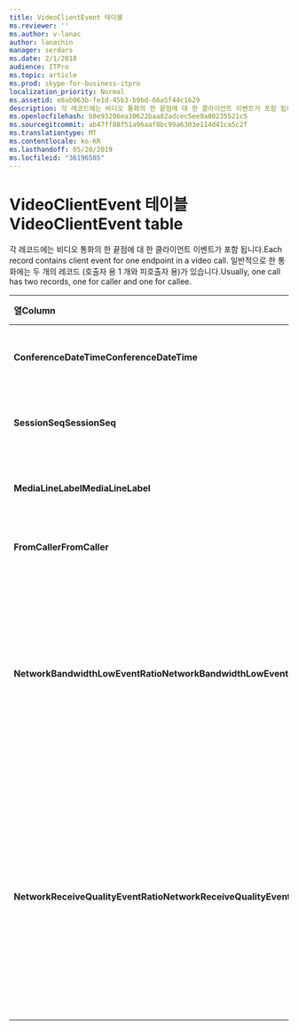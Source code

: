 ```yaml
---
title: VideoClientEvent 테이블
ms.reviewer: ''
ms.author: v-lanac
author: lanachin
manager: serdars
ms.date: 2/1/2018
audience: ITPro
ms.topic: article
ms.prod: skype-for-business-itpro
localization_priority: Normal
ms.assetid: e8ab963b-fe1d-45b3-b9bd-66a5f44c1629
description: 각 레코드에는 비디오 통화의 한 끝점에 대 한 클라이언트 이벤트가 포함 됩니다. 일반적으로 한 통화에는 두 개의 레코드 (호출자 용 1 개와 피호출자 용)가 있습니다.
ms.openlocfilehash: b8e93206ea30622baa82adcec5ee9a80235521c5
ms.sourcegitcommit: ab47ff88f51a96aaf8bc99a6303e114d41ca5c2f
ms.translationtype: MT
ms.contentlocale: ko-KR
ms.lasthandoff: 05/20/2019
ms.locfileid: "36196505"
---
```

# <a name="videoclientevent-table"></a><span data-ttu-id="7b22b-104">VideoClientEvent 테이블</span><span class="sxs-lookup"><span data-stu-id="7b22b-104">VideoClientEvent table</span></span>
 
<span data-ttu-id="7b22b-105">각 레코드에는 비디오 통화의 한 끝점에 대 한 클라이언트 이벤트가 포함 됩니다.</span><span class="sxs-lookup"><span data-stu-id="7b22b-105">Each record contains client event for one endpoint in a video call.</span></span> <span data-ttu-id="7b22b-106">일반적으로 한 통화에는 두 개의 레코드 (호출자 용 1 개와 피호출자 용)가 있습니다.</span><span class="sxs-lookup"><span data-stu-id="7b22b-106">Usually, one call has two records, one for caller and one for callee.</span></span>
  
|<span data-ttu-id="7b22b-107">**열**</span><span class="sxs-lookup"><span data-stu-id="7b22b-107">**Column**</span></span>|<span data-ttu-id="7b22b-108">**데이터 형식**</span><span class="sxs-lookup"><span data-stu-id="7b22b-108">**Data Type**</span></span>|<span data-ttu-id="7b22b-109">**키/인덱스**</span><span class="sxs-lookup"><span data-stu-id="7b22b-109">**Key/Index**</span></span>|<span data-ttu-id="7b22b-110">**세부적인**</span><span class="sxs-lookup"><span data-stu-id="7b22b-110">**Details**</span></span>|
|:-----|:-----|:-----|:-----|
|<span data-ttu-id="7b22b-111">**ConferenceDateTime**</span><span class="sxs-lookup"><span data-stu-id="7b22b-111">**ConferenceDateTime**</span></span> <br/> |<span data-ttu-id="7b22b-112">dmtf</span><span class="sxs-lookup"><span data-stu-id="7b22b-112">datetime</span></span>  <br/> |<span data-ttu-id="7b22b-113">주요한</span><span class="sxs-lookup"><span data-stu-id="7b22b-113">Primary</span></span>  <br/> |<span data-ttu-id="7b22b-114">[Medialine 테이블](medialine-0.md)에서 참조 합니다.</span><span class="sxs-lookup"><span data-stu-id="7b22b-114">Referenced from the [MediaLine table](medialine-0.md).</span></span>  <br/> |
|<span data-ttu-id="7b22b-115">**SessionSeq**</span><span class="sxs-lookup"><span data-stu-id="7b22b-115">**SessionSeq**</span></span> <br/> |<span data-ttu-id="7b22b-116">int</span><span class="sxs-lookup"><span data-stu-id="7b22b-116">int</span></span>  <br/> |<span data-ttu-id="7b22b-117">주요한</span><span class="sxs-lookup"><span data-stu-id="7b22b-117">Primary</span></span>  <br/> |<span data-ttu-id="7b22b-118">[Medialine 테이블](medialine-0.md)에서 참조 합니다.</span><span class="sxs-lookup"><span data-stu-id="7b22b-118">Referenced from the [MediaLine table](medialine-0.md).</span></span>  <br/> |
|<span data-ttu-id="7b22b-119">**MediaLineLabel**</span><span class="sxs-lookup"><span data-stu-id="7b22b-119">**MediaLineLabel**</span></span> <br/> |<span data-ttu-id="7b22b-120">tinyint</span><span class="sxs-lookup"><span data-stu-id="7b22b-120">tinyint</span></span>  <br/> |<span data-ttu-id="7b22b-121">주요한</span><span class="sxs-lookup"><span data-stu-id="7b22b-121">Primary</span></span>  <br/> |<span data-ttu-id="7b22b-122">[Medialine 테이블](medialine-0.md)에서 참조 합니다.</span><span class="sxs-lookup"><span data-stu-id="7b22b-122">Referenced from the [MediaLine table](medialine-0.md).</span></span>  <br/> |
|<span data-ttu-id="7b22b-123">**FromCaller**</span><span class="sxs-lookup"><span data-stu-id="7b22b-123">**FromCaller**</span></span> <br/> |<span data-ttu-id="7b22b-124">다소</span><span class="sxs-lookup"><span data-stu-id="7b22b-124">bit</span></span>  <br/> |<span data-ttu-id="7b22b-125">주요한</span><span class="sxs-lookup"><span data-stu-id="7b22b-125">Primary</span></span>  <br/> |<span data-ttu-id="7b22b-126">0: 피호출자의 데이터</span><span class="sxs-lookup"><span data-stu-id="7b22b-126">0: Callee's data</span></span>  <br/> <span data-ttu-id="7b22b-127">1: 발신자의 데이터</span><span class="sxs-lookup"><span data-stu-id="7b22b-127">1: Caller's data</span></span>  <br/> |
|<span data-ttu-id="7b22b-128">**NetworkBandwidthLowEventRatio**</span><span class="sxs-lookup"><span data-stu-id="7b22b-128">**NetworkBandwidthLowEventRatio**</span></span> <br/> || <br/> |<span data-ttu-id="7b22b-129">세션 백분율 \ \ \ \에 대 한 \ \ \ n 대역폭 이벤트가 ' 불량 ' 상태에 대해 발생 했습니다.</span><span class="sxs-lookup"><span data-stu-id="7b22b-129">Percentage of session the LowBandwidth event was fired for 'Bad' state.</span></span> <span data-ttu-id="7b22b-130">사용할 수 있는 대역폭이 불충분 한 음성 환경에 적합 하지 않습니다.</span><span class="sxs-lookup"><span data-stu-id="7b22b-130">The available bandwidth is insufficient for an acceptable voice experience.</span></span>  <br/> |
|<span data-ttu-id="7b22b-131">**NetworkReceiveQualityEventRatio**</span><span class="sxs-lookup"><span data-stu-id="7b22b-131">**NetworkReceiveQualityEventRatio**</span></span> <br/> || <br/> |<span data-ttu-id="7b22b-132">세션 백분율 ReceiveSendQuality 이벤트가 ' 잘못 된 ' 상태에 대해 발생 했습니다.</span><span class="sxs-lookup"><span data-stu-id="7b22b-132">Percentage of session the ReceiveSendQuality event was fired for 'Bad' state.</span></span>  <br/> <span data-ttu-id="7b22b-133">지터 또는 패킷 손실 측면의 네트워크 품질은 심각 하며 수신 되는 오디오 품질에 영향을 줍니다.</span><span class="sxs-lookup"><span data-stu-id="7b22b-133">Network quality in terms of jitter or packet loss is severe and impacts the quality of audio being received.</span></span>  <br/> |
   

